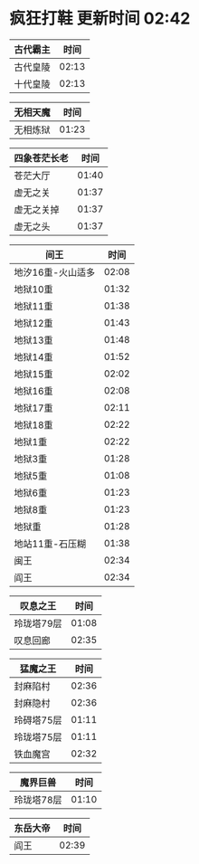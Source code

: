 # 疯狂打鞋 更新时间 02:42

| 古代霸主   | 时间    |
|--------|-------|
| 古代皇陵 | 02:13 |
| 十代皇陵 | 02:13 |

| 无相天魔   | 时间    |
|--------|-------|
| 无相炼狱 | 01:23 |

| 四象苍茫长老   | 时间    |
|--------|-------|
| 苍茫大厅 | 01:40 |
| 虚无之关 | 01:37 |
| 虚无之关掉 | 01:37 |
| 虚无之头 | 01:37 |

| 间王   | 时间    |
|--------|-------|
| 地汐16重-火山适多 | 02:08 |
| 地狱10重 | 01:32 |
| 地狱11重 | 01:38 |
| 地狱12重 | 01:43 |
| 地狱13重 | 01:48 |
| 地狱14重 | 01:52 |
| 地狱15重 | 02:02 |
| 地狱16重 | 02:08 |
| 地狱17重 | 02:11 |
| 地狱18重 | 02:22 |
| 地狱1重 | 02:22 |
| 地狱3重 | 01:28 |
| 地狱5重 | 01:08 |
| 地狱6重 | 01:23 |
| 地狱8重 | 01:23 |
| 地狱重 | 01:28 |
| 地站11重-石压糊 | 01:38 |
| 闽王 | 02:34 |
| 阎王 | 02:34 |

| 叹息之王   | 时间    |
|--------|-------|
| 玲珑塔79层 | 01:08 |
| 叹息回廊 | 02:35 |

| 猛魔之王   | 时间    |
|--------|-------|
| 封麻陷村 | 02:36 |
| 封麻隐村 | 02:36 |
| 玲碍塔75层 | 01:11 |
| 玲珑塔75层 | 01:11 |
| 铁血魔宫 | 02:32 |

| 魔界巨兽   | 时间    |
|--------|-------|
| 玲珑塔78层 | 01:10 |

| 东岳大帝   | 时间    |
|--------|-------|
| 阎王 | 02:39 |